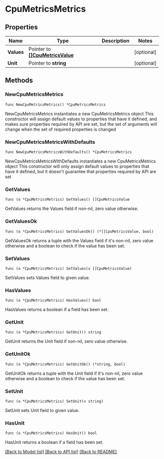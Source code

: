 # CpuMetricsMetrics

## Properties

Name | Type | Description | Notes
------------ | ------------- | ------------- | -------------
**Values** | Pointer to [**[]CpuMetricsValue**](CpuMetricsValue.md) |  | [optional] 
**Unit** | Pointer to **string** |  | [optional] 

## Methods

### NewCpuMetricsMetrics

`func NewCpuMetricsMetrics() *CpuMetricsMetrics`

NewCpuMetricsMetrics instantiates a new CpuMetricsMetrics object
This constructor will assign default values to properties that have it defined,
and makes sure properties required by API are set, but the set of arguments
will change when the set of required properties is changed

### NewCpuMetricsMetricsWithDefaults

`func NewCpuMetricsMetricsWithDefaults() *CpuMetricsMetrics`

NewCpuMetricsMetricsWithDefaults instantiates a new CpuMetricsMetrics object
This constructor will only assign default values to properties that have it defined,
but it doesn't guarantee that properties required by API are set

### GetValues

`func (o *CpuMetricsMetrics) GetValues() []CpuMetricsValue`

GetValues returns the Values field if non-nil, zero value otherwise.

### GetValuesOk

`func (o *CpuMetricsMetrics) GetValuesOk() (*[]CpuMetricsValue, bool)`

GetValuesOk returns a tuple with the Values field if it's non-nil, zero value otherwise
and a boolean to check if the value has been set.

### SetValues

`func (o *CpuMetricsMetrics) SetValues(v []CpuMetricsValue)`

SetValues sets Values field to given value.

### HasValues

`func (o *CpuMetricsMetrics) HasValues() bool`

HasValues returns a boolean if a field has been set.

### GetUnit

`func (o *CpuMetricsMetrics) GetUnit() string`

GetUnit returns the Unit field if non-nil, zero value otherwise.

### GetUnitOk

`func (o *CpuMetricsMetrics) GetUnitOk() (*string, bool)`

GetUnitOk returns a tuple with the Unit field if it's non-nil, zero value otherwise
and a boolean to check if the value has been set.

### SetUnit

`func (o *CpuMetricsMetrics) SetUnit(v string)`

SetUnit sets Unit field to given value.

### HasUnit

`func (o *CpuMetricsMetrics) HasUnit() bool`

HasUnit returns a boolean if a field has been set.


[[Back to Model list]](../README.md#documentation-for-models) [[Back to API list]](../README.md#documentation-for-api-endpoints) [[Back to README]](../README.md)


